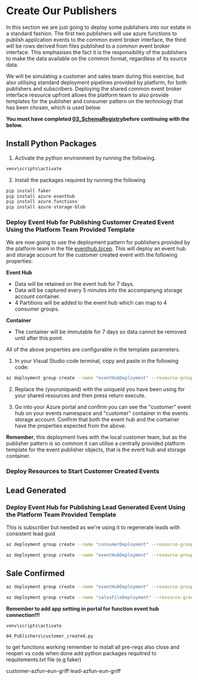 # Create Our Publishers

In this section we are just going to deploy some publishers into our estate in a standard fashion. The first two publishers will use azure functions to publish application events to the common event broker interface, the third will be rows derived from files published to a common event broker interface. This emphasises the fact it is the responsibility of the publishers to make the data available on the common format, regardless of its source data. 

We will be simulating a customer and sales team during this exercise, but also utilising standard deployment pipelines provided by platform, for both publishers and subscribers. Deploying the shared common event broker interface resource upfront allows the platform team to also provide templates for the publisher and consumer pattern on the technology that has been chosen, which is used below. 

**You must have completed [03_SchemaRegistry](..\03_SchemaRegistry\ReadMe.md)before continuing with the below.** 

## Install Python Packages

1. Activate the python environment by running the following.

```py
venv\scripts\activate
```

2. Install the packages required by running the following

```py
pip install faker
pip install azure-eventhub
pip install azure.functions
pip install azure-storage-blob
```

### Deploy Event Hub for Publishing Customer Created Event Using the Platform Team Provided Template

We are now going to use the deployment pattern for publishers provided by the platform team in the file [eventhub.bicep](.\platform\eventhub.bicep). This will deploy an event hub and storage account for the customer created event with the following properties:

**Event Hub**
* Data will be retained on the event hub for 7 days.
* Data will be captured every 5 minutes into the accompanyng storage account container.
* 4 Partitions will be added to the event hub which can map to 4 consumer groups. 

**Container**
* The container will be immutable for 7 days so data cannot be removed until after this point.

All of the above properties are configurable in the template parameters.

1. In your Visual Studio code terminal, copy and paste in the following code:

```bash
az deployment group create --name "eventHubDeployment" --resource-group "events-broker-rg" --template-file "04_Publishers\platform\eventhub.bicep" --parameters namespace="{youruniqueid}" event="customer"
```
2. Replace the {youruniqueid} with the uniqueid you have been using for your shared resources and then press return execute.

2. Go into your Azure portal and confirm you can see the "customer" event hub on your events namespace and "customer" container in the events storage account. Confirm that both the event hub and the container have the properties expected from the above. 

**Remember**, this deployment lives with the local customer team, but as the publisher pattern is so common it can utilise a centrally provided platform template for the event publisher objects, that is the event hub and storage container.

### Deploy Resources to Start Customer Created Events



## Lead Generated

### Deploy Event Hub for Publishing Lead Generated Event Using the Platform Team Provided Template

This is subscriber but needed as we're using it to regenerate leads with consistent lead guid
```bash
az deployment group create --name "consumerDeployment" --resource-group "events-broker-rg" --template-file "05_Subscribers\platform\consumer.bicep" --parameters namespace="griff2" event="customer" consumer="lead"
```

```bash
az deployment group create --name "eventHubDeployment" --resource-group "events-broker-rg" --template-file "04_Publishers\platform\eventhub.bicep" --parameters namespace="griff2" event="lead"
```

## Sale Confirmed

```bash
az deployment group create --name "eventHubDeployment" --resource-group "events-broker-rg" --template-file "04_Publishers\platform\eventhub.bicep" --parameters namespace="griff2" event="sale"
```

```bash
az deployment group create --name "salesFileDeployment" --resource-group "events-salesfiles-rg" --template-file "04_Publishers\lead_purchased\infra\storage.bicep" --parameters namespace="griff2"
```

**Remember to add app setting in portal for function event hub connection!!!**


```
venv\scripts\activate
```

```
04_Publishers\customer_created.py
```

to get functions working remember to install all pre-reqs
also close and reopen vs code when done
add python packages requitred to requitements.txt file (e.g faker)

customer-azfun-eun-griff
lead-azfun-eun-griff
